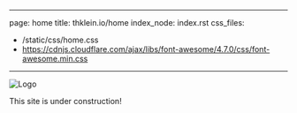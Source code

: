 
---
page: home
title: thklein.io/home
index_node: index.rst
css_files:

- /static/css/home.css
- <https://cdnjs.cloudflare.com/ajax/libs/font-awesome/4.7.0/css/font-awesome.min.css>

---

![Logo](/static/img/logo/v01.svg)

This site is under construction!
